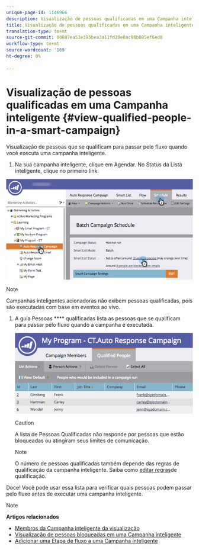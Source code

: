 ```yaml
---
unique-page-id: 1146966
description: Visualização de pessoas qualificadas em uma Campanha inteligente - Documentos do marketing - Documentação do produto
title: Visualização de pessoas qualificadas em uma Campanha inteligente
translation-type: tm+mt
source-git-commit: 00887ea53e395bea3a11fd28e0ac98b085ef6ed8
workflow-type: tm+mt
source-wordcount: '169'
ht-degree: 0%

---
```



# Visualização de pessoas qualificadas em uma Campanha inteligente {#view-qualified-people-in-a-smart-campaign}

Visualização de pessoas que se qualificam para passar pelo fluxo quando você executa uma campanha inteligente.

1. Na sua campanha inteligente, clique em Agendar. No Status da Lista inteligente, clique no primeiro link.

![](assets/qualifedpeople-hands.png)

>[!NOTE]
>
>Campanhas inteligentes acionadoras não exibem pessoas qualificadas, pois são executadas com base em eventos ao vivo.

1. A guia Pessoas **** qualificadas lista as pessoas que se qualificam para passar pelo fluxo quando a campanha é executada.

   ![](assets/qualifiedpeople-tab.png)

   >[!CAUTION]
   >
   >A lista de Pessoas Qualificadas não responde por pessoas que estão bloqueadas ou atingiram seus limites de comunicação.

   >[!NOTE]
   >
   >O número de pessoas qualificadas também depende das regras de qualificação da campanha inteligente. Saiba como [editar regras](../../../../product-docs/core-marketo-concepts/smart-campaigns/using-smart-campaigns/edit-qualification-rules-in-a-smart-campaign.md)de qualificação.

Doce! Você pode usar essa lista para verificar quais pessoas podem passar pelo fluxo antes de executar uma campanha inteligente.

>[!NOTE]
>
>**Artigos relacionados**
>
>* [Membros da Campanha inteligente da visualização](view-smart-campaign-members.md)
>* [Visualização de pessoas bloqueadas em uma Campanha inteligente](view-blocked-people-in-a-smart-campaign.md)
>* [Adicionar uma Etapa de fluxo a uma Campanha inteligente](../../../../product-docs/core-marketo-concepts/smart-campaigns/flow-actions/add-a-flow-step-to-a-smart-campaign.md)

>



